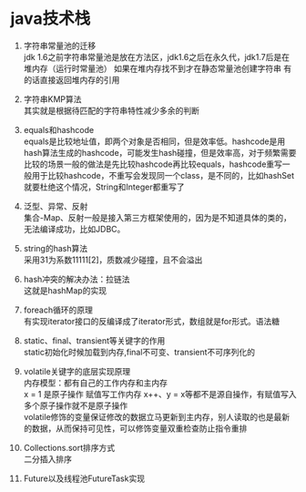 # java技术栈
1. 字符串常量池的迁移  
jdk 1.6之前字符串常量池是放在方法区，jdk1.6之后在永久代，jdk1.7后是在堆内存（运行时常量池） 如果在堆内存找不到才在静态常量池创建字符串 有的话直接返回堆内存的引用  

2. 字符串KMP算法  
其实就是根据待匹配的字符串特性减少多余的判断  
  
3. equals和hashcode  
equals是比较地址值，即两个对象是否相同，但是效率低。hashcode是用hash算法生成的hashcode，可能发生hash碰撞，但是效率高，对于频繁需要比较的场景一般的做法是先比较hashcode再比较equals，hashcode重写一般用于比较hashcode，不重写会发现同一个class，是不同的，比如hashSet就要杜绝这个情况，String和Integer都重写了  
4. 泛型、异常、反射  
集合-Map、反射一般是接入第三方框架使用的，因为是不知道具体的类的，无法编译成功，比如JDBC。  
5. string的hash算法  
采用31为系数11111[2]，质数减少碰撞，且不会溢出  
6. hash冲突的解决办法：拉链法  
 这就是hashMap的实现
7. foreach循环的原理    
   有实现iterator接口的反编译成了iterator形式，数组就是for形式。语法糖  
8. static、final、transient等关键字的作用  
static初始化时候加载到内存,final不可变、transient不可序列化的  
9. volatile关键字的底层实现原理  
    内存模型：都有自己的工作内存和主内存  
    x = 1 是原子操作 赋值写工作内存 x++、y = x等都不是源自操作，有赋值写入多个原子操作就不是原子操作  
    volatile修饰的变量保证修改的数据立马更新到主内存，别人读取的也是最新的数据，从而保持可见性，可以修饰变量双重检查防止指令重排  
10. Collections.sort排序方式  
   二分插入排序  
   11. Future以及线程池FutureTask实现
    
